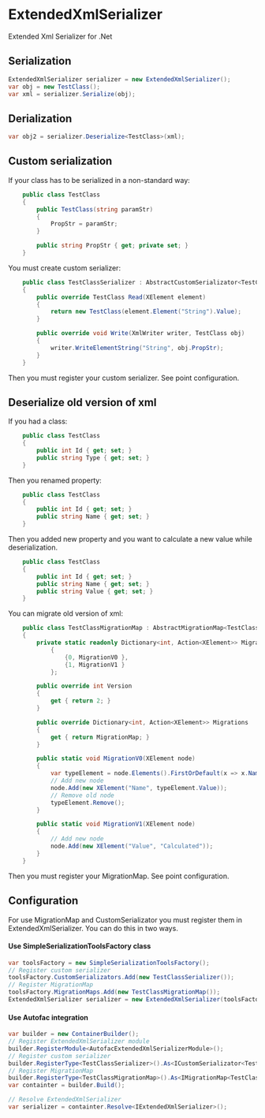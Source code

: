 # ExtendedXmlSerializer
Extended Xml Serializer for .Net


## Serialization
```csharp
ExtendedXmlSerializer serializer = new ExtendedXmlSerializer();
var obj = new TestClass();
var xml = serializer.Serialize(obj);
```

## Derialization
```csharp
var obj2 = serializer.Deserialize<TestClass>(xml);
```

## Custom serialization
If your class has to be serialized in a non-standard way:
```csharp
    public class TestClass
    {
        public TestClass(string paramStr)
        {
            PropStr = paramStr;
        }

        public string PropStr { get; private set; }
    }
```
You must create custom serializer:
```csharp
	public class TestClassSerializer : AbstractCustomSerializator<TestClass>
    {
        public override TestClass Read(XElement element)
        {
            return new TestClass(element.Element("String").Value);
        }

        public override void Write(XmlWriter writer, TestClass obj)
        {
            writer.WriteElementString("String", obj.PropStr);
        }
    }
```
Then you must register your custom serializer. See point configuration.

## Deserialize old version of xml
If you had a class:
```csharp
    public class TestClass
    {
        public int Id { get; set; }
        public string Type { get; set; } 
    }
```
Then you renamed property:
```csharp
    public class TestClass
    {
        public int Id { get; set; }
        public string Name { get; set; } 
    }
```
Then you added new property and you want to calculate a new value while deserialization.
```csharp
    public class TestClass
    {
        public int Id { get; set; }
        public string Name { get; set; } 
        public string Value { get; set; }
    }
```

You can migrate old version of xml:
```csharp
    public class TestClassMigrationMap : AbstractMigrationMap<TestClass>
    {
        private static readonly Dictionary<int, Action<XElement>> MigrationMap = new Dictionary<int, Action<XElement>>
            {
                {0, MigrationV0 },
                {1, MigrationV1 }
            };

        public override int Version
        {
            get { return 2; }
        }

        public override Dictionary<int, Action<XElement>> Migrations
        {
            get { return MigrationMap; }
        }

        public static void MigrationV0(XElement node)
        {
            var typeElement = node.Elements().FirstOrDefault(x => x.Name == "Type");
            // Add new node
            node.Add(new XElement("Name", typeElement.Value));
            // Remove old node
            typeElement.Remove();
        }

        public static void MigrationV1(XElement node)
        {
            // Add new node
            node.Add(new XElement("Value", "Calculated"));
        }
    }
```
Then you must register your MigrationMap. See point configuration.

## Configuration
For use MigrationMap and CustomSerializator you must register them in ExtendedXmlSerializer. You can do this in two ways.

#### Use SimpleSerializationToolsFactory class
```csharp
var toolsFactory = new SimpleSerializationToolsFactory();
// Register custom serializer
toolsFactory.CustomSerializators.Add(new TestClassSerializer());
// Register MigrationMap
toolsFactory.MigrationMaps.Add(new TestClassMigrationMap());
ExtendedXmlSerializer serializer = new ExtendedXmlSerializer(toolsFactory);
```

#### Use Autofac integration
```csharp
var builder = new ContainerBuilder();
// Register ExtendedXmlSerializer module
builder.RegisterModule<AutofacExtendedXmlSerializerModule>();
// Register custom serializer
builder.RegisterType<TestClassSerializer>().As<ICustomSerializator<TestClass>>().SingleInstance();
// Register MigrationMap
builder.RegisterType<TestClassMigrationMap>().As<IMigrationMap<TestClass>>().SingleInstance();
var containter = builder.Build();

// Resolve ExtendedXmlSerializer
var serializer = containter.Resolve<IExtendedXmlSerializer>();
```



